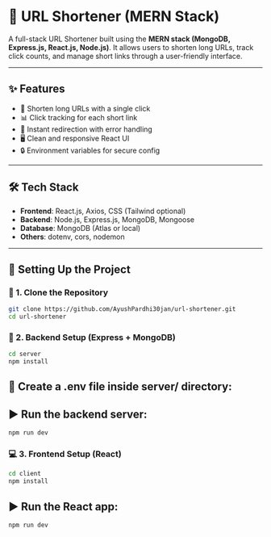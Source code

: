 # 🔗 URL Shortener (MERN Stack)

A full-stack URL Shortener built using the **MERN stack (MongoDB, Express.js, React.js, Node.js)**. It allows users to shorten long URLs, track click counts, and manage short links through a user-friendly interface.


---

## ✨ Features

- 🔗 Shorten long URLs with a single click
- 📊 Click tracking for each short link
- 🚀 Instant redirection with error handling
- 🖥️ Clean and responsive React UI
- 🔒 Environment variables for secure config

---

## 🛠️ Tech Stack

- **Frontend**: React.js, Axios, CSS (Tailwind optional)
- **Backend**: Node.js, Express.js, MongoDB, Mongoose
- **Database**: MongoDB (Atlas or local)
- **Others**: dotenv, cors, nodemon

---

## 🔧 Setting Up the Project

### 📂 1. Clone the Repository

```bash
git clone https://github.com/AyushPardhi30jan/url-shortener.git
cd url-shortener
```
### 🔌 2. Backend Setup (Express + MongoDB)

```bash
cd server
npm install
```
## 📝 Create a .env file inside server/ directory:

## ▶️ Run the backend server:

```bash
npm run dev
```

### 💻 3. Frontend Setup (React)

```bash
cd client
npm install
```
## ▶️ Run the React app:

```bash
npm run dev
```


